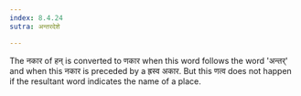 ```yaml
---
index: 8.4.24
sutra: अन्तरदेशे

---
```

The नकार of हन् is converted to णकार when this word follows the word 'अन्तर्' and when this नकार is preceded by a ह्रस्व अकार. But this णत्व does not happen if the resultant word indicates the name of a place. 
